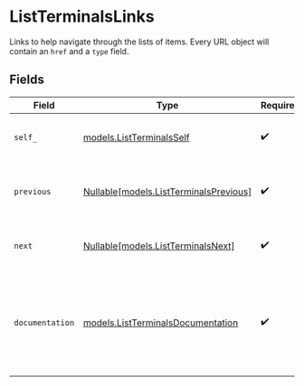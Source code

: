 # ListTerminalsLinks

Links to help navigate through the lists of items. Every URL object will contain an `href` and a `type` field.


## Fields

| Field                                                                                      | Type                                                                                       | Required                                                                                   | Description                                                                                |
| ------------------------------------------------------------------------------------------ | ------------------------------------------------------------------------------------------ | ------------------------------------------------------------------------------------------ | ------------------------------------------------------------------------------------------ |
| `self_`                                                                                    | [models.ListTerminalsSelf](../models/listterminalsself.md)                                 | :heavy_check_mark:                                                                         | The URL to the current set of items.                                                       |
| `previous`                                                                                 | [Nullable[models.ListTerminalsPrevious]](../models/listterminalsprevious.md)               | :heavy_check_mark:                                                                         | The previous set of items, if available.                                                   |
| `next`                                                                                     | [Nullable[models.ListTerminalsNext]](../models/listterminalsnext.md)                       | :heavy_check_mark:                                                                         | The next set of items, if available.                                                       |
| `documentation`                                                                            | [models.ListTerminalsDocumentation](../models/listterminalsdocumentation.md)               | :heavy_check_mark:                                                                         | In v2 endpoints, URLs are commonly represented as objects with an `href` and `type` field. |